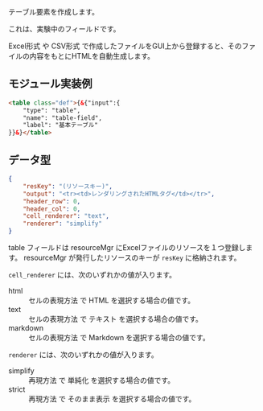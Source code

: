 テーブル要素を作成します。

これは、実験中のフィールドです。

Excel形式 や CSV形式 で作成したファイルをGUI上から登録すると、そのファイルの内容をもとにHTMLを自動生成します。

## モジュール実装例

```html
<table class="def">{&{"input":{
    "type": "table",
    "name": "table-field",
    "label": "基本テーブル"
}}&}</table>
```

## データ型

```json
{
    "resKey": "(リソースキー)",
    "output": "<tr><td>レンダリングされたHTMLタグ</td></tr>",
    "header_row": 0,
    "header_col": 0,
    "cell_renderer": "text",
    "renderer": "simplify"
}
```

table フィールドは resourceMgr にExcelファイルのリソースを１つ登録します。 resourceMgr が発行したリソースのキーが `resKey` に格納されます。

`cell_renderer` には、次のいずれかの値が入ります。

<dl>
    <dt>html</dt>
        <dd>セルの表現方法 で HTML を選択する場合の値です。</dd>
    <dt>text</dt>
        <dd>セルの表現方法 で テキスト を選択する場合の値です。</dd>
    <dt>markdown</dt>
        <dd>セルの表現方法 で Markdown を選択する場合の値です。</dd>
</dl>

`renderer` には、次のいずれかの値が入ります。

<dl>
    <dt>simplify</dt>
        <dd>再現方法 で 単純化 を選択する場合の値です。</dd>
    <dt>strict</dt>
        <dd>再現方法 で そのまま表示 を選択する場合の値です。</dd>
</dl>
